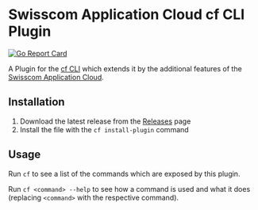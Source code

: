 # Swisscom Application Cloud cf CLI Plugin

[![Go Report Card](https://goreportcard.com/badge/github.com/swisscom/appcloud-cf-cli-plugin)](https://goreportcard.com/report/github.com/swisscom/appcloud-cf-cli-plugin)

A Plugin for the [cf CLI](https://github.com/cloudfoundry/cli) which extends it by the additional features of the [Swisscom Application Cloud](https://developer.swisscom.com).

## Installation

1. Download the latest release from the [Releases](https://github.com/swisscom/appcloud-cf-cli-plugin/releases) page
1. Install the file with the `cf install-plugin` command

## Usage

Run `cf` to see a list of the commands which are exposed by this plugin.

Run `cf <command> --help` to see how a command is used and what it does (replacing `<command>` with the respective command).
